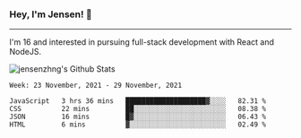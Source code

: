 ### Hey, I'm Jensen! 👋

---

I'm 16 and interested in pursuing full-stack development with React and NodeJS.

![jensenzhng's Github Stats](https://github-readme-stats.vercel.app/api?username=jensenzhng&theme=dark&show_icons=true&count_private=true&include_all_commits=true)

<!--START_SECTION:waka-->
```text
Week: 23 November, 2021 - 29 November, 2021

JavaScript   3 hrs 36 mins   ████████████████████▓░░░░   82.31 % 
CSS          22 mins         ██░░░░░░░░░░░░░░░░░░░░░░░   08.38 % 
JSON         16 mins         █▓░░░░░░░░░░░░░░░░░░░░░░░   06.43 % 
HTML         6 mins          ▓░░░░░░░░░░░░░░░░░░░░░░░░   02.49 % 
```
<!--END_SECTION:waka-->
